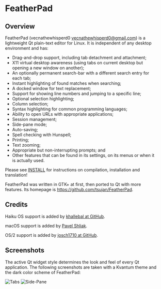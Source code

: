 # FeatherPad

## Overview

FeatherPad (vecnathewhisperd0 <vecnathewhisperd0@gmail.com>) is a lightweight Qt plain-text editor for Linux. It is independent of any desktop environment and has:

  * Drag-and-drop support, including tab detachment and attachment;
  * X11 virtual desktop awareness (using tabs on current desktop but opening a new window on another);
  * An optionally permanent search-bar with a different search entry for each tab;
  * Instant highlighting of found matches when searching;
  * A docked window for text replacement;
  * Support for showing line numbers and jumping to a specific line;
  * Optional selection highlighting;
  * Column selection;
  * Syntax highlighting for common programming languages;
  * Ability to open URLs with appropriate applications;
  * Session management;
  * Side-pane mode;
  * Auto-saving;
  * Spell checking with Hunspell;
  * Printing;
  * Text zooming;
  * Appropriate but non-interrupting prompts; and
  * Other features that can be found in its settings, on its menus or when it is actually used.

Please see [INSTALL](INSTALL) for instructions on compilation, installation and translation!

FeatherPad was written in GTK+ at first, then ported to Qt with more features. Its homepage is <https://github.com/tsujan/FeatherPad>.

## Credits

Haiku OS support is added by [khallebal at GitHub](https://github.com/khallebal).

macOS support is added by [Pavel Shliak](https://github.com/shlyakpavel).

OS/2 support is added by [josch1710 at GitHub](https://github.com/josch1710).

## Screenshots

The active Qt widget style determines the look and feel of every Qt application. The following screenshots are taken with a Kvantum theme and the dark color scheme of FeatherPad:

![Tabs](screenshots/Tabs.png?raw=true "Tabs")
![Side-Pane](screenshots/Side-Pane.png?raw=true "Side-Pane")
